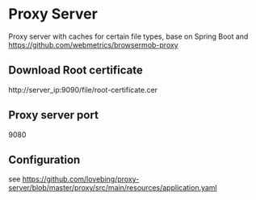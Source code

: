 # Proxy Server
Proxy server with caches for certain file types, base on Spring Boot and  https://github.com/webmetrics/browsermob-proxy

## Download Root certificate
http://server_ip:9090/file/root-certificate.cer

## Proxy server port
9080

## Configuration
see https://github.com/lovebing/proxy-server/blob/master/proxy/src/main/resources/application.yaml
